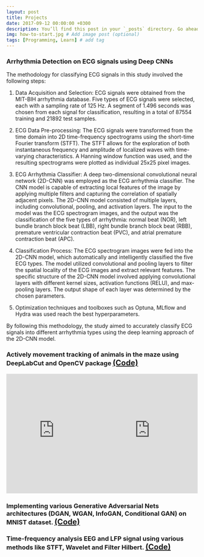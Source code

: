 ```yaml
---
layout: post
title: Projects
date: 2017-09-12 00:00:00 +0300
description: You’ll find this post in your `_posts` directory. Go ahead and edit it and re-build the site to see your changes. # Add post description (optional)
img: how-to-start.jpg # Add image post (optional)
tags: [Programming, Learn] # add tag
---
```


### Arrhythmia Detection on ECG signals using Deep CNNs

The methodology for classifying ECG signals in this study involved the following steps:

1. Data Acquisition and Selection: ECG signals were obtained from the MIT-BIH arrhythmia database. Five types of ECG signals were selected, each with a sampling rate of 125 Hz. A segment of 1.496 seconds was chosen from each signal for classification, resulting in a total of 87554 training and 21892 test samples.

2. ECG Data Pre-processing: The ECG signals were transformed from the time domain into 2D time-frequency spectrograms using the short-time Fourier transform (STFT). The STFT allows for the exploration of both instantaneous frequency and amplitude of localized waves with time-varying characteristics. A Hanning window function was used, and the resulting spectrograms were plotted as individual 25x25 pixel images.

3. ECG Arrhythmia Classifier: A deep two-dimensional convolutional neural network (2D-CNN) was employed as the ECG arrhythmia classifier. The CNN model is capable of extracting local features of the image by applying multiple filters and capturing the correlation of spatially adjacent pixels. The 2D-CNN model consisted of multiple layers, including convolutional, pooling, and activation layers. The input to the model was the ECG spectrogram images, and the output was the classification of the five types of arrhythmia: normal beat (NOR), left bundle branch block beat (LBB), right bundle branch block beat (RBB), premature ventricular contraction beat (PVC), and atrial premature contraction beat (APC).

4. Classification Process: The ECG spectrogram images were fed into the 2D-CNN model, which automatically and intelligently classified the five ECG types. The model utilized convolutional and pooling layers to filter the spatial locality of the ECG images and extract relevant features. The specific structure of the 2D-CNN model involved applying convolutional layers with different kernel sizes, activation functions (RELU), and max-pooling layers. The output shape of each layer was determined by the chosen parameters.

5. Optimization techniques and toolboxes such as Optuna, MLflow and Hydra was used reach the best hyperparameters. 

By following this methodology, the study aimed to accurately classify ECG signals into different arrhythmia types using the deep learning approach of the 2D-CNN model.




### Actively movement tracking of animals in the maze using DeepLabCut and OpenCV package <a href="https://github.com/Singular-Brain/CCSPNet" style="font-size: 20px;">(Code)</a>



<div style="display: flex;">
  <iframe width="50%" height="315" src="https://www.youtube.com/embed/QfiI5bEK1nM" frameborder="0" allowfullscreen></iframe>
  
  <iframe width="50%" height="315" src="https://www.youtube.com/embed/33UrbxL0jDs" frameborder="0" allowfullscreen></iframe>
</div>







### Implementing various Generative Adversarial Nets architectures (DGAN, WGAN, InfoGAN, Conditional GAN) on MNIST dataset. <a href="https://github.com/Singular-Brain/CCSPNet" style="font-size: 20px;">(Code)</a>


### Time-frequency analysis EEG and LFP signal using various methods like STFT, Wavelet and Filter Hilbert. <a href="https://github.com/Singular-Brain/CCSPNet" style="font-size: 20px;">(Code)</a>